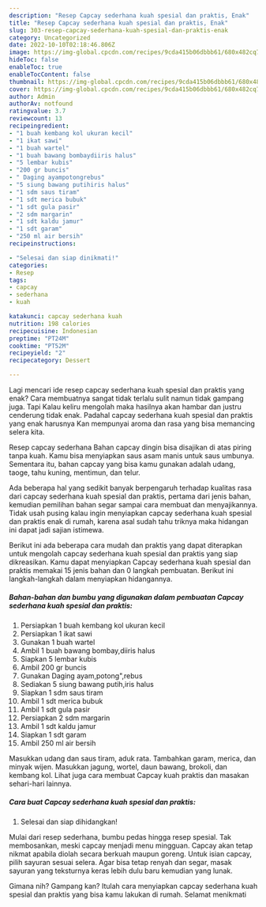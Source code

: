 ```yaml
---
description: "Resep Capcay sederhana kuah spesial dan praktis, Enak"
title: "Resep Capcay sederhana kuah spesial dan praktis, Enak"
slug: 303-resep-capcay-sederhana-kuah-spesial-dan-praktis-enak
category: Uncategorized
date: 2022-10-10T02:18:46.806Z
image: https://img-global.cpcdn.com/recipes/9cda415b06dbbb61/680x482cq70/capcay-sederhana-kuah-spesial-dan-praktis-foto-resep-utama.jpg
hideToc: false
enableToc: true
enableTocContent: false
thumbnail: https://img-global.cpcdn.com/recipes/9cda415b06dbbb61/680x482cq70/capcay-sederhana-kuah-spesial-dan-praktis-foto-resep-utama.jpg
cover: https://img-global.cpcdn.com/recipes/9cda415b06dbbb61/680x482cq70/capcay-sederhana-kuah-spesial-dan-praktis-foto-resep-utama.jpg
author: Admin
authorAv: notfound
ratingvalue: 3.7
reviewcount: 13
recipeingredient:
- "1 buah kembang kol ukuran kecil"
- "1 ikat sawi"
- "1 buah wartel"
- "1 buah bawang bombaydiiris halus"
- "5 lembar kubis"
- "200 gr buncis"
- " Daging ayampotongrebus"
- "5 siung bawang putihiris halus"
- "1 sdm saus tiram"
- "1 sdt merica bubuk"
- "1 sdt gula pasir"
- "2 sdm margarin"
- "1 sdt kaldu jamur"
- "1 sdt garam"
- "250 ml air bersih"
recipeinstructions:

- "Selesai dan siap dinikmati!"
categories:
- Resep
tags:
- capcay
- sederhana
- kuah

katakunci: capcay sederhana kuah 
nutrition: 198 calories
recipecuisine: Indonesian
preptime: "PT24M"
cooktime: "PT52M"
recipeyield: "2"
recipecategory: Dessert

---
```



Lagi mencari ide resep capcay sederhana kuah spesial dan praktis yang enak? Cara membuatnya sangat tidak terlalu sulit namun tidak gampang juga. Tapi Kalau keliru mengolah maka hasilnya akan hambar dan justru cenderung tidak enak. Padahal capcay sederhana kuah spesial dan praktis yang enak harusnya Kan mempunyai aroma dan rasa yang bisa memancing selera kita.


Resep capcay sederhana Bahan capcay dingin bisa disajikan di atas piring tanpa kuah. Kamu bisa menyiapkan saus asam manis untuk saus umbunya. Sementara itu, bahan capcay yang bisa kamu gunakan adalah udang, taoge, tahu kuning, mentimun, dan telur.

Ada beberapa hal yang sedikit banyak berpengaruh terhadap kualitas rasa dari capcay sederhana kuah spesial dan praktis, pertama dari jenis bahan, kemudian pemilihan bahan segar sampai cara membuat dan menyajikannya. Tidak usah pusing kalau ingin menyiapkan capcay sederhana kuah spesial dan praktis enak di rumah, karena asal sudah tahu triknya maka hidangan ini dapat jadi sajian istimewa.


Berikut ini ada beberapa cara mudah dan praktis yang dapat diterapkan untuk mengolah capcay sederhana kuah spesial dan praktis yang siap dikreasikan. Kamu dapat menyiapkan Capcay sederhana kuah spesial dan praktis memakai 15 jenis bahan dan 0 langkah pembuatan. Berikut ini langkah-langkah dalam menyiapkan hidangannya.

<!--inarticleads1-->

##### Bahan-bahan dan bumbu yang digunakan dalam pembuatan Capcay sederhana kuah spesial dan praktis:

1. Persiapkan 1 buah kembang kol ukuran kecil
1. Persiapkan 1 ikat sawi
1. Gunakan 1 buah wartel
1. Ambil 1 buah bawang bombay,diiris halus
1. Siapkan 5 lembar kubis
1. Ambil 200 gr buncis
1. Gunakan  Daging ayam,potong&#34;,rebus
1. Sediakan 5 siung bawang putih,iris halus
1. Siapkan 1 sdm saus tiram
1. Ambil 1 sdt merica bubuk
1. Ambil 1 sdt gula pasir
1. Persiapkan 2 sdm margarin
1. Ambil 1 sdt kaldu jamur
1. Siapkan 1 sdt garam
1. Ambil 250 ml air bersih


Masukkan udang dan saus tiram, aduk rata. Tambahkan garam, merica, dan minyak wijen. Masukkan jagung, wortel, daun bawang, brokoli, dan kembang kol. Lihat juga cara membuat Capcay kuah praktis dan masakan sehari-hari lainnya. 

<!--inarticleads2-->

##### Cara buat Capcay sederhana kuah spesial dan praktis:


1. Selesai dan siap dihidangkan!

Mulai dari resep sederhana, bumbu pedas hingga resep spesial. Tak membosankan, meski capcay menjadi menu mingguan. Capcay akan tetap nikmat apabila diolah secara berkuah maupun goreng. Untuk isian capcay, pilih sayuran sesuai selera. Agar bisa tetap renyah dan segar, masak sayuran yang teksturnya keras lebih dulu baru kemudian yang lunak. 

Gimana nih? Gampang kan? Itulah cara menyiapkan capcay sederhana kuah spesial dan praktis yang bisa kamu lakukan di rumah. Selamat menikmati
